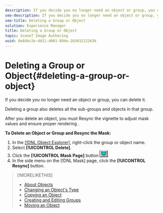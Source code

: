```yaml
---
description: If you decide you no longer need an object or group, you can delete it.
seo-description: If you decide you no longer need an object or group, you can delete it.
seo-title: Deleting a Group or Object
solution: Experience Manager
title: Deleting a Group or Object
topic: Scene7 Image Authoring
uuid: 0e84bc2e-dd11-4061-894e-2b303212263b
---
```


# Deleting a Group or Object{#deleting-a-group-or-object}

If you decide you no longer need an object or group, you can delete it.

Deleting a group also deletes all the sub-groups and objects in that group.

After you delete an object, you must Resync the vignette to adjust mask values and ensure proper rendering .

**To Delete an Object or Group and Resync the Mask:** 

1. In the [ [!DNL Object Explorer]](../../r-vat-glossary/c-vat-obj-explorer.md#concept-da56038ea82c40a1a10576f99f2f6836), right-click the group or object name.
1. Select **[!UICONTROL Delete]**.
1. Click the **[!UICONTROL Mask Page]** button ![](assets/mask.png).
1. In the side menu on the [!DNL Mask] page, click the **[!UICONTROL Resync]** button.

>[!MORELIKETHIS]
>
>* [About Objects](../../c-vat-obj-pg/c-vat-abt-obj-pg/c-vat-abt-obj.md#concept-e4110bef9eae44b28c609b4444802753)
>* [Changing an Object's Type](../../c-vat-obj-pg/c-vat-work-obj/t-vat-chg-obj-type.md#task-ce743f3c8ab74682abd1841e340a9e66)
>* [Copying an Object](../../c-vat-obj-pg/c-vat-work-obj/t-vat-copy-obj.md#task-0b0582d7480a4d6991278ecb688c7823)
>* [Creating and Editing Groups](../../c-vat-obj-pg/c-vat-create-grps-obj/t-vat-create-grps.md#task-1c2ae5cfaf3a4c51b153eea44dc3d099)
>* [Moving an Object](../../c-vat-obj-pg/c-vat-work-obj/c-vat-move-obj.md#concept-adff591e78a04f0d98cfd31cc7f94eed)
